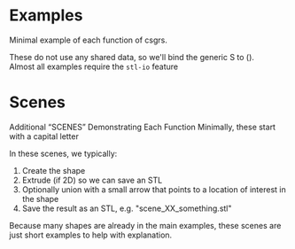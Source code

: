 # Examples

Minimal example of each function of csgrs.

These do not use any shared data, so we'll bind the generic S to ().\
Almost all examples require the `stl-io` feature

# Scenes

Additional “SCENES” Demonstrating Each Function Minimally, these start with a capital letter

In these scenes, we typically:
1) Create the shape
2) Extrude (if 2D) so we can save an STL
3) Optionally union with a small arrow that points to a location of interest in the shape
4) Save the result as an STL, e.g. "scene_XX_something.stl"

Because many shapes are already in the main examples, these scenes are just short examples to help with explanation.
